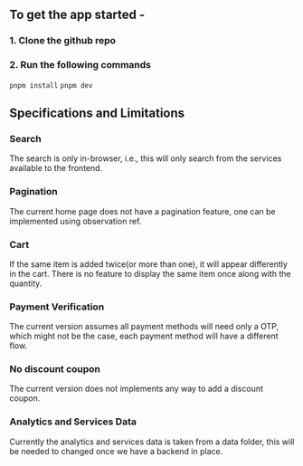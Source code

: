 ## To get the app started - 

### 1. Clone the github repo

### 2. Run the following commands

`pnpm install`
`pnpm dev`

## Specifications and Limitations

### Search
The search is only in-browser, i.e., this will only search from the services available to the frontend.

### Pagination
The current home page does not have a pagination feature, one can be implemented using observation ref.

### Cart
If the same item is added twice(or more than one), it will appear differently in the cart. There is no feature to display the same item once along with the quantity.

### Payment Verification
The current version assumes all payment methods will need only a OTP, which might not be the case, each payment method will have a different flow.

### No discount coupon
The current version does not implements any way to add a discount coupon.

### Analytics and Services Data
Currently the analytics and services data is taken from a data folder, this will be needed to changed once we have a backend in place.


